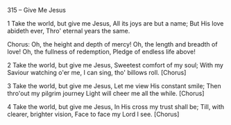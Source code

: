 315 – Give Me Jesus


1
Take the world, but give me Jesus,
All its joys are but a name;
But His love abideth ever,
Thro' eternal years the same.

Chorus:
Oh, the height and depth of mercy!
Oh, the length and breadth of love!
Oh, the fullness of redemption,
Pledge of endless life above!

2
Take the world, but give me Jesus,
Sweetest comfort of my soul;
With my Saviour watching o'er me,
I can sing, tho' billows roll.  [Chorus]

3
Take the world, but give me Jesus,
Let me view His constant smile;
Then thro'out my pilgrim journey
Light will cheer me all the while.  [Chorus]

4
Take the world, but give me Jesus,
In His cross my trust shall be;
Till, with clearer, brighter vision, 
Face to face my Lord I see.  [Chorus]

